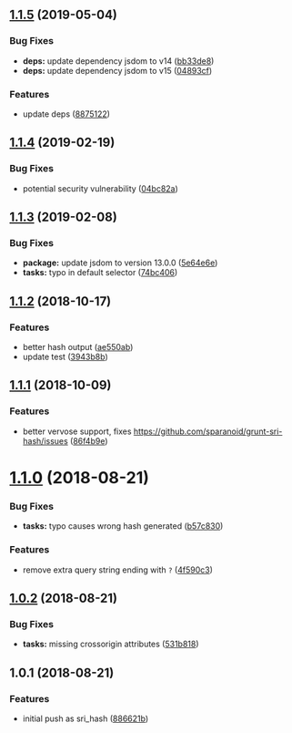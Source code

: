 <a name="1.1.5"></a>
## [1.1.5](https://github.com/sparanoid/grunt-sri-hash/compare/v1.1.4...v1.1.5) (2019-05-04)


### Bug Fixes

* **deps:** update dependency jsdom to v14 ([bb33de8](https://github.com/sparanoid/grunt-sri-hash/commit/bb33de8))
* **deps:** update dependency jsdom to v15 ([04893cf](https://github.com/sparanoid/grunt-sri-hash/commit/04893cf))

### Features

* update deps ([8875122](https://github.com/sparanoid/grunt-sri-hash/commit/8875122))



<a name="1.1.4"></a>
## [1.1.4](https://github.com/sparanoid/grunt-sri-hash/compare/v1.1.3...v1.1.4) (2019-02-19)


### Bug Fixes

* potential security vulnerability ([04bc82a](https://github.com/sparanoid/grunt-sri-hash/commit/04bc82a))



<a name="1.1.3"></a>
## [1.1.3](https://github.com/sparanoid/grunt-sri-hash/compare/v1.1.2...v1.1.3) (2019-02-08)


### Bug Fixes

* **package:** update jsdom to version 13.0.0 ([5e64e6e](https://github.com/sparanoid/grunt-sri-hash/commit/5e64e6e))
* **tasks:** typo in default selector ([74bc406](https://github.com/sparanoid/grunt-sri-hash/commit/74bc406))



<a name="1.1.2"></a>
## [1.1.2](https://github.com/sparanoid/grunt-sri-hash/compare/v1.1.1...v1.1.2) (2018-10-17)


### Features

* better hash output ([ae550ab](https://github.com/sparanoid/grunt-sri-hash/commit/ae550ab))
* update test ([3943b8b](https://github.com/sparanoid/grunt-sri-hash/commit/3943b8b))



<a name="1.1.1"></a>
## [1.1.1](https://github.com/sparanoid/grunt-sri-hash/compare/v1.1.0...v1.1.1) (2018-10-09)


### Features

* better vervose support, fixes https://github.com/sparanoid/grunt-sri-hash/issues ([86f4b9e](https://github.com/sparanoid/grunt-sri-hash/commit/86f4b9e))



<a name="1.1.0"></a>
# [1.1.0](https://github.com/sparanoid/grunt-sri-hash/compare/v1.0.2...v1.1.0) (2018-08-21)


### Bug Fixes

* **tasks:** typo causes wrong hash generated ([b57c830](https://github.com/sparanoid/grunt-sri-hash/commit/b57c830))

### Features

* remove extra query string ending with `?` ([4f590c3](https://github.com/sparanoid/grunt-sri-hash/commit/4f590c3))



<a name="1.0.2"></a>
## [1.0.2](https://github.com/sparanoid/grunt-sri-hash/compare/v1.0.1...v1.0.2) (2018-08-21)


### Bug Fixes

* **tasks:** missing crossorigin attributes ([531b818](https://github.com/sparanoid/grunt-sri-hash/commit/531b818))



<a name="1.0.1"></a>
## 1.0.1 (2018-08-21)


### Features

* initial push as sri_hash ([886621b](https://github.com/sparanoid/grunt-sri-hash/commit/886621b))



